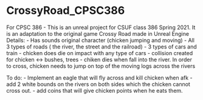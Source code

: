 # CrossyRoad_CPSC386
 For CPSC 386 - This is an unreal project for CSUF class 386 Spring 2021. It is an adaptation to the original game Crossy Road made in Unreal Engine
 Details:
	- Has sounds original character (chicken jumping and moving)
	- All 3 types of roads ( the river, the street and the railroad)
	- 3 types of cars and train 
	- chicken does die on impact with any type of cars
	- collision created for chicken <-> bushes, trees
	- chiken dies when fall into the river. In order to cross, chicken needs to jump on top of the moving logs across the rivers

To do:
	- Implement an eagle that will fly across and kill chicken when afk
	- add 2 white bounds on the rivers on both sides which the chicken cannot cross out.
	- add coins that will give chicken points when he eats them.

